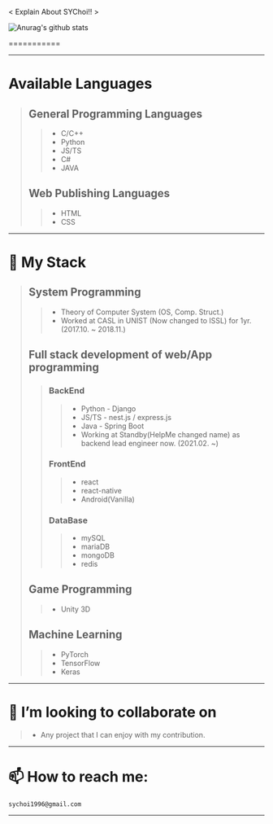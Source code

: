 
< Explain About SYChoi!! >

![Anurag's github stats](https://github-readme-stats.vercel.app/api?username=SYChoi&show_icons=true&theme=tokyonight)

===========
<hr>

# Available Languages
> ## General Programming Languages
> > * C/C++
> > * Python
> > * JS/TS
> > * C#
> > * JAVA
> ## Web Publishing Languages
> > * HTML
> > * CSS
<hr>

# 🌱 My Stack
> ## System Programming
> > * Theory of Computer System (OS, Comp. Struct.)
> > * Worked at CASL in UNIST (Now changed to ISSL) for 1yr. (2017.10. ~ 2018.11.)
> ## Full stack development of web/App programming
> > ### BackEnd
> > > * Python - Django
> > > * JS/TS - nest.js / express.js
> > > * Java - Spring Boot
> > > * Working at Standby(HelpMe changed name) as backend lead engineer now. (2021.02. ~)
> > ### FrontEnd
> > > * react
> > > * react-native
> > > * Android(Vanilla)
> > ### DataBase
> > > * mySQL
> > > * mariaDB
> > > * mongoDB
> > > * redis
> ## Game Programming
> > * Unity 3D
> ## Machine Learning
> > * PyTorch
> > * TensorFlow
> > * Keras
<hr>

# 👯 I’m looking to collaborate on
> * Any project that I can enjoy with my contribution. 
<hr>

# 📫 How to reach me:
```
sychoi1996@gmail.com
```
<hr>
